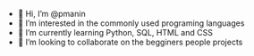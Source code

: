 - 👋 Hi, I’m @pmanin
- 👀 I’m interested in the commonly used programing languages
- 🌱 I’m currently learning Python, SQL, HTML and CSS 
- 💞️ I’m looking to collaborate on the begginers people projects
<!---
pmanin/pmanin is a ✨ special ✨ repository because its `README.md` (this file) appears on your GitHub profile.
You can click the Preview link to take a look at your changes.
--->
